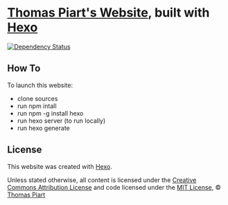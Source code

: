 # [Thomas Piart's Website](https://tpî.eu), built with [Hexo](https://hexo.io)

[![Dependency Status](https://david-dm.org/tomap/tpi2.eu.png)](https://david-dm.org/tomap/tpi2.eu)

## How To

To launch this website:
- clone sources
- run npm intall
- run npm -g install hexo
- run hexo server (to run locally)
- run hexo generate

## License

This website was created with [Hexo](https://hexo.io).

Unless stated otherwise, all content is licensed under the [Creative Commons Attribution License](http://creativecommons.org/licenses/by/4.0/ "Visit Website") and code licensed under the [MIT License](http://creativecommons.org/licenses/MIT/ "Visit Website"), © [Thomas Piart](https://tpî.eu "Visit Website")